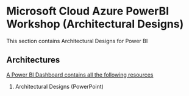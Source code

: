 # Microsoft Cloud Azure PowerBI Workshop (Architectural Designs)
This section contains Architectural Designs for Power BI

## Architectures

[A Power BI Dashboard contains all the following resources](https://msit.powerbi.com/groups/me/dashboards/85d29b67-df06-4d56-b762-e9e81d2d8d4c?ctid=72f988bf-86f1-41af-91ab-2d7cd011db47)

1. Architectural Designs (PowerPoint)

